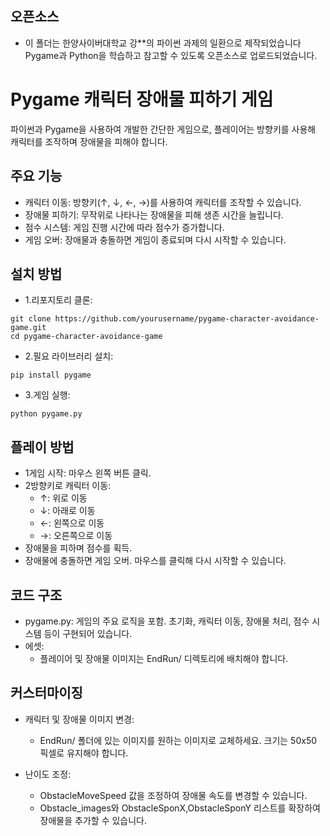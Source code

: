 ## 오픈소스
+ 이 폴더는 한양사이버대학교 강**의 파이썬 과제의 일환으로 제작되었습니다 Pygame과 Python을 학습하고 참고할 수 있도록 오픈소스로 업로드되었습니다.


# Pygame 캐릭터 장애물 피하기 게임
파이썬과 Pygame을 사용하여 개발한 간단한 게임으로, 플레이어는 방향키를 사용해 캐릭터를 조작하며 장애물을 피해야 합니다.

## 주요 기능
+ 캐릭터 이동: 방향키(↑, ↓, ←, →)를 사용하여 캐릭터를 조작할 수 있습니다.
+ 장애물 피하기: 무작위로 나타나는 장애물을 피해 생존 시간을 늘립니다.
+ 점수 시스템: 게임 진행 시간에 따라 점수가 증가합니다.
+ 게임 오버: 장애물과 충돌하면 게임이 종료되며 다시 시작할 수 있습니다.

## 설치 방법

+ 1.리포지토리 클론:

```
git clone https://github.com/yourusername/pygame-character-avoidance-game.git
cd pygame-character-avoidance-game
```
+ 2.필요 라이브러리 설치:

```
pip install pygame
```
+ 3.게임 실행:

```
python pygame.py
```

## 플레이 방법
+ 1게임 시작: 마우스 왼쪽 버튼 클릭.
+ 2방향키로 캐릭터 이동:
  + ↑: 위로 이동
  + ↓: 아래로 이동
  + ←: 왼쪽으로 이동
  + →: 오른쪽으로 이동
+ 장애물을 피하며 점수를 획득.
+ 장애물에 충돌하면 게임 오버. 마우스를 클릭해 다시 시작할 수 있습니다.

## 코드 구조
+ pygame.py: 게임의 주요 로직을 포함. 초기화, 캐릭터 이동, 장애물 처리, 점수 시스템 등이 구현되어 있습니다.
+ 에셋:
  + 플레이어 및 장애물 이미지는 EndRun/ 디렉토리에 배치해야 합니다.
## 커스터마이징
+ 캐릭터 및 장애물 이미지 변경:

  + EndRun/ 폴더에 있는 이미지를 원하는 이미지로 교체하세요. 크기는 50x50 픽셀로 유지해야 합니다.
+ 난이도 조정:

  + ObstacleMoveSpeed 값을 조정하여 장애물 속도를 변경할 수 있습니다.
  + Obstacle_images와 ObstacleSponX,ObstacleSponY 리스트를 확장하여 장애물을 추가할 수 있습니다.

